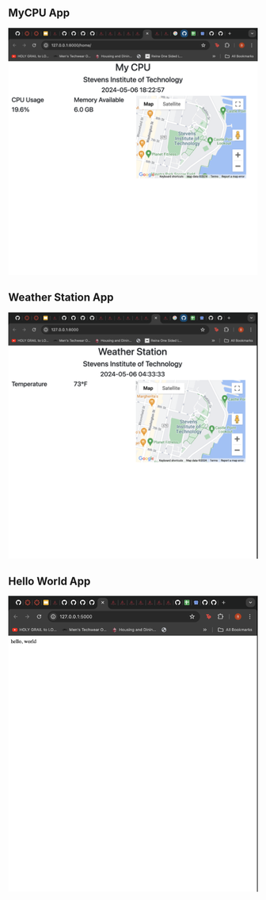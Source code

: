 ## MyCPU App
![alt text](CPE322_lab4_p1.png)

## Weather Station App
![alt text](CPE322_lab4_p2.png)

## Hello World App
![alt text](CPE322_lab4_p3.png)
